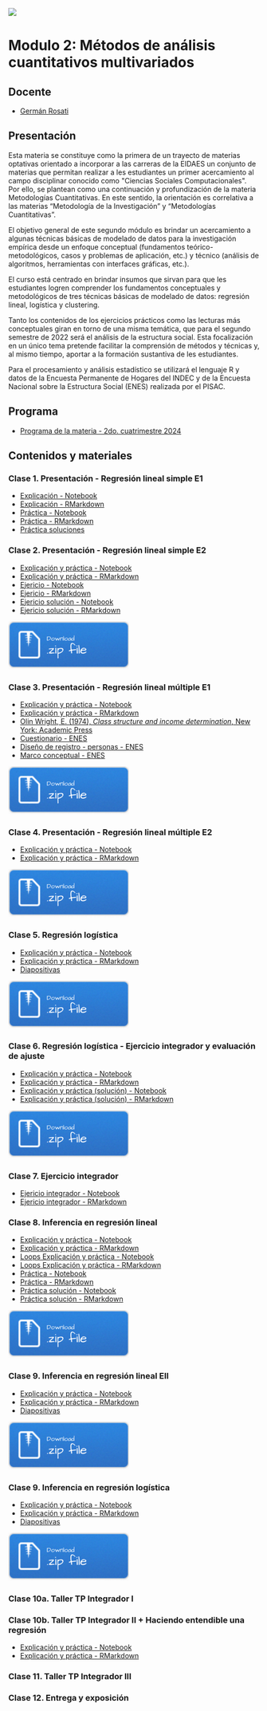 ![](./imgs/LOGO-FactorData-Color.jpg)

# Modulo 2: Métodos de análisis cuantitativos multivariados

## Docente
- [Germán Rosati](https://gefero.github.io/)

## Presentación
Esta materia se constituye como la primera de un trayecto de materias optativas orientado a incorporar a las carreras de la EIDAES un conjunto de materias que permitan realizar a les estudiantes un primer acercamiento al campo disciplinar conocido como "Ciencias Sociales Computacionales". Por ello, se plantean como una continuación y profundización de la materia Metodologías Cuantitativas. En este sentido, la orientación es correlativa a las materias “Metodología de la Investigación” y “Metodologías Cuantitativas”.

El objetivo general de este segundo módulo es brindar un acercamiento  a algunas técnicas básicas de modelado de datos para la investigación empírica desde un enfoque conceptual (fundamentos teórico-metodológicos, casos y problemas de aplicación, etc.) y técnico (análisis de algoritmos, herramientas con interfaces gráficas, etc.).

El curso está centrado en brindar insumos que sirvan para que les estudiantes logren comprender los fundamentos conceptuales y metodológicos de tres técnicas básicas de modelado de datos: regresión lineal, logística y clustering.

Tanto los contenidos de los ejercicios prácticos como las lecturas más conceptuales giran en torno de una misma temática, que para el segundo semestre de 2022 será el análisis de la estructura social. Esta focalización en un único tema pretende facilitar la comprensión de métodos y técnicas y, al mismo tiempo, aportar a la formación sustantiva de les estudiantes. 

Para el procesamiento y análisis estadístico se utilizará el lenguaje R y datos de la Encuesta Permanente de Hogares del INDEC y de la Encuesta Nacional sobre la Estructura Social (ENES) realizada por el PISAC.

## Programa
- [Programa de la materia - 2do. cuatrimestre 2024](https://docs.google.com/document/d/1DHd7IjZ33p459A_mhjlg4Cppm8Avk60xWQ0Z5JCzdkk/sharing)

## Contenidos y materiales
### Clase 1. Presentación - Regresión lineal simple E1
- [Explicación - Notebook](./clase1/Clase_1.html)
- [Explicación - RMarkdown](./clase1/Clase_1.Rmd)
- [Práctica - Notebook](./clase1/Clase_1_practica.html)
- [Práctica - RMarkdown](./clase1/Clase_1_practica.Rmd)
- [Práctica soluciones](./clase1/Clase_1_practica_soluciones.R)

### Clase 2. Presentación - Regresión lineal simple E2 
- [Explicación y práctica - Notebook](./clase2/Clase_2.html)
- [Explicación y práctica - RMarkdown](./clase2/Clase_2.Rmd)
- [Ejericio - Notebook](./clase2/Clase_2_ejercicio.html)
- [Ejericio - RMarkdown](./clase2/Clase_2_ejercicio.Rmd)
- [Ejericio solución - Notebook](./clase2/Clase_2_ejercicio_solucion.html)
- [Ejericio solución - RMarkdown](./clase2/Clase_2_ejercicio_solucion.Rmd)

[![](./imgs/Download.png)](./clase2/clase2.zip)


### Clase 3. Presentación - Regresión lineal múltiple E1 
- [Explicación y práctica - Notebook](./clase3/Clase_3.html)
- [Explicación y práctica - RMarkdown](./clase3/Clase_3.Rmd)
- [Olin Wright, E. (1974), _Class structure and income determination_, New York: Academic Press](https://drive.google.com/file/d/1_uzxqlkOmx_AG6T1uqILvNZIK9hIS4mN/view?usp=sharing)
- [Cuestionario - ENES](./M1/clase6/material_pisac/formulario_enes.pdf)
- [Diseño de registro - personas - ENES](./M1/clase6/material_pisac/manual_codigos_base_personas.pdf)
- [Marco conceptual - ENES](./M1/clase6/material_pisac/marco_teorico_metodologico_enes_pisac.pdf)

[![](./imgs/Download.png)](./clase3/clase3.zip)


### Clase 4. Presentación - Regresión lineal múltiple E2 
- [Explicación y práctica - Notebook](./clase4/Clase_4.html)
- [Explicación y práctica - RMarkdown](./clase4/Clase_4.Rmd)

[![](./imgs/Download.png)](./clase4/clase4.zip)


### Clase 5. Regresión logística 
- [Explicación y práctica - Notebook](./clase5/Clase_5.html)
- [Explicación y práctica - RMarkdown](./clase5/Clase_5.Rmd)
- [Diapositivas](./clase5/Clase_5.pdf)

[![](./imgs/Download.png)](./clase5/clase5.zip)


### Clase 6. Regresión logística - Ejercicio integrador y evaluación de ajuste
- [Explicación y práctica - Notebook](./clase6/Clase_6_practico.html)
- [Explicación y práctica - RMarkdown](./clase6/Clase_6_practico.Rmd)
- [Explicación y práctica (solución) - Notebook](./clase6/Clase_6_practico_soluciones.html)
- [Explicación y práctica (solución) - RMarkdown](./clase6/Clase_6_practico_soluciones.Rmd)

[![](./imgs/Download.png)](./clase6/clase6.zip)

### Clase 7. Ejercicio integrador 
- [Ejericio integrador - Notebook]()
- [Ejericio integrador - RMarkdown]()


### Clase 8. Inferencia en regresión lineal
- [Explicación y práctica - Notebook](./clase7/Clase_7.html)
- [Explicación y práctica - RMarkdown](./clase7/Clase_7.Rmd)
- [Loops Explicación y práctica - Notebook](./clase7/Clase_7_loops.html)
- [Loops Explicación y práctica - RMarkdown](./clase7/Clase_7_loops.Rmd)
- [Práctica - Notebook](./clase7/Clase_7_ejercicio.html)
- [Práctica - RMarkdown](./clase7/Clase_7_ejercicio.Rmd)
- [Práctica solución - Notebook](./clase7/Clase_7_ejercicio_solucion.html)
- [Práctica solución - RMarkdown](./clase7/Clase_7_ejercicio_solucion.Rmd)

[![](./imgs/Download.png)](./clase7/clase7.zip)


### Clase 9. Inferencia en regresión lineal EII
- [Explicación y práctica - Notebook](./clase8/Clase_8.html)
- [Explicación y práctica - RMarkdown](./clase8/Clase_8.Rmd)
- [Diapositivas](./clase8/Slides_Clase_8.pdf)

[![](./imgs/Download.png)](./clase8/clase8.zip)


### Clase 9. Inferencia en regresión logística
- [Explicación y práctica - Notebook](./clase9/Clase_9.html)
- [Explicación y práctica - RMarkdown](./clase9/Clase_9.Rmd)
- [Diapositivas](./clase9/Slides_Clase_9.pdf)

[![](./imgs/Download.png)](./clase9/clase9.zip)

### Clase 10a. Taller TP Integrador I

### Clase 10b. Taller TP Integrador II + Haciendo entendible una regresión
- [Explicación y práctica - Notebook](./clase10/Clase_10.html)
- [Explicación y práctica - RMarkdown](./clase10/Clase_10.Rmd)

### Clase 11. Taller TP Integrador III

### Clase 12. Entrega y exposición